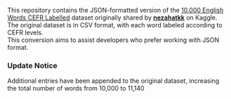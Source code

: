 This repository contains the JSON-formatted version of the [10.000 English Words CEFR Labelled](https://www.kaggle.com/datasets/nezahatkk/10-000-english-words-cerf-labelled) dataset originally shared by **[nezahatkk](https://www.kaggle.com/nezahatkk)** on Kaggle.  
The original dataset is in CSV format, with each word labeled according to CEFR levels.  
This conversion aims to assist developers who prefer working with JSON format.

### Update Notice
Additional entries have been appended to the original dataset, increasing the total number of words from 10,000 to 11,140

